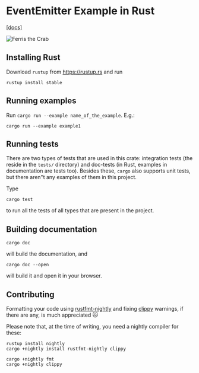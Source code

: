 # EventEmitter Example in Rust

[\[docs\]](https://doc-oqwooorcsj.now.sh/event\_emitter/)

![Ferris the Crab](https://camo.githubusercontent.com/3116127f2324db6e99bf00425e6808132a810624/68747470733a2f2f7a696d6167652e676c6f62616c2e73736c2e666173746c792e6e65742f3f75726c3d687474703a2f2f7777772e72757374616365616e2e6e65742f6173736574732f72757374616365616e2d666c61742d68617070792e706e6726773d323030)

## Installing Rust

Download `rustup` from <https://rustup.rs> and run

```console
rustup install stable
```

## Running examples

Run `cargo run --example name_of_the_example`. E.g.:

```console
cargo run --example example1
```

## Running tests

There are two types of tests that are used in this crate: integration tests (the
reside in the `tests/` directory) and doc-tests (in Rust, examples in
documentation are tests too).  Besides these, `cargo` also supports unit tests,
but there aren"t any examples of them in this project.

Type

```console
cargo test
```

to run all the tests of all types that are present in the project.

## Building documentation

```console
cargo doc
```

will build the documentation, and

```console
cargo doc --open
```

will build it and open it in your browser.

## Contributing

Formatting your code using [rustfmt-nightly][] and fixing [clippy][] warnings,
if there are any, is much appreciated 🐱

Please note that, at the time of writing, you need a nightly compiler for these:

```console
rustup install nightly
cargo +nightly install rustfmt-nightly clippy

cargo +nightly fmt
cargo +nightly clippy
```

[clippy]: https://github.com/rust-lang-nursery/rust-clippy
[rustfmt-nightly]: https://github.com/rust-lang-nursery/rustfmt
